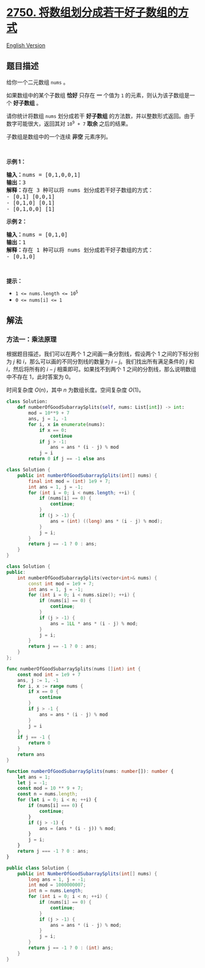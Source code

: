 # [2750. 将数组划分成若干好子数组的方式](https://leetcode.cn/problems/ways-to-split-array-into-good-subarrays)

[English Version](/solution/2700-2799/2750.Ways%20to%20Split%20Array%20Into%20Good%20Subarrays/README_EN.md)

<!-- tags:数组,数学 -->

<!-- difficulty:中等 -->

## 题目描述

<!-- 这里写题目描述 -->

<p>给你一个二元数组 <code>nums</code> 。</p>

<p>如果数组中的某个子数组 <strong>恰好</strong> 只存在 <strong>一</strong> 个值为 <code>1</code> 的元素，则认为该子数组是一个 <strong>好子数组</strong> 。</p>

<p>请你统计将数组 <code>nums</code> 划分成若干 <strong>好子数组</strong> 的方法数，并以整数形式返回。由于数字可能很大，返回其对 <code>10<sup>9</sup> + 7</code> <strong>取余 </strong>之后的结果。</p>

<p>子数组是数组中的一个连续 <strong>非空</strong> 元素序列。</p>

<p>&nbsp;</p>

<p><strong>示例 1：</strong></p>

<pre><strong>输入：</strong>nums = [0,1,0,0,1]
<strong>输出：</strong>3
<strong>解释：</strong>存在 3 种可以将 nums 划分成若干好子数组的方式：
- [0,1] [0,0,1]
- [0,1,0] [0,1]
- [0,1,0,0] [1]
</pre>

<p><strong>示例 2：</strong></p>

<pre><strong>输入：</strong>nums = [0,1,0]
<strong>输出：</strong>1
<strong>解释：</strong>存在 1 种可以将 nums 划分成若干好子数组的方式：
- [0,1,0]
</pre>

<p>&nbsp;</p>

<p><strong>提示：</strong></p>

<ul>
	<li><code>1 &lt;= nums.length &lt;= 10<sup>5</sup></code></li>
	<li><code>0 &lt;= nums[i] &lt;= 1</code></li>
</ul>

## 解法

### 方法一：乘法原理

根据题目描述，我们可以在两个 $1$ 之间画一条分割线，假设两个 $1$ 之间的下标分别为 $j$ 和 $i$，那么可以画的不同分割线的数量为 $i - j$。我们找出所有满足条件的 $j$ 和 $i$，然后将所有的 $i - j$ 相乘即可。如果找不到两个 $1$ 之间的分割线，那么说明数组中不存在 $1$，此时答案为 $0$。

时间复杂度 $O(n)$，其中 $n$ 为数组长度。空间复杂度 $O(1)$。

<!-- tabs:start -->

```python
class Solution:
    def numberOfGoodSubarraySplits(self, nums: List[int]) -> int:
        mod = 10**9 + 7
        ans, j = 1, -1
        for i, x in enumerate(nums):
            if x == 0:
                continue
            if j > -1:
                ans = ans * (i - j) % mod
            j = i
        return 0 if j == -1 else ans
```

```java
class Solution {
    public int numberOfGoodSubarraySplits(int[] nums) {
        final int mod = (int) 1e9 + 7;
        int ans = 1, j = -1;
        for (int i = 0; i < nums.length; ++i) {
            if (nums[i] == 0) {
                continue;
            }
            if (j > -1) {
                ans = (int) ((long) ans * (i - j) % mod);
            }
            j = i;
        }
        return j == -1 ? 0 : ans;
    }
}
```

```cpp
class Solution {
public:
    int numberOfGoodSubarraySplits(vector<int>& nums) {
        const int mod = 1e9 + 7;
        int ans = 1, j = -1;
        for (int i = 0; i < nums.size(); ++i) {
            if (nums[i] == 0) {
                continue;
            }
            if (j > -1) {
                ans = 1LL * ans * (i - j) % mod;
            }
            j = i;
        }
        return j == -1 ? 0 : ans;
    }
};
```

```go
func numberOfGoodSubarraySplits(nums []int) int {
	const mod int = 1e9 + 7
	ans, j := 1, -1
	for i, x := range nums {
		if x == 0 {
			continue
		}
		if j > -1 {
			ans = ans * (i - j) % mod
		}
		j = i
	}
	if j == -1 {
		return 0
	}
	return ans
}
```

```ts
function numberOfGoodSubarraySplits(nums: number[]): number {
    let ans = 1;
    let j = -1;
    const mod = 10 ** 9 + 7;
    const n = nums.length;
    for (let i = 0; i < n; ++i) {
        if (nums[i] === 0) {
            continue;
        }
        if (j > -1) {
            ans = (ans * (i - j)) % mod;
        }
        j = i;
    }
    return j === -1 ? 0 : ans;
}
```

```cs
public class Solution {
    public int NumberOfGoodSubarraySplits(int[] nums) {
        long ans = 1, j = -1;
        int mod = 1000000007;
        int n = nums.Length;
        for (int i = 0; i < n; ++i) {
            if (nums[i] == 0) {
                continue;
            }
            if (j > -1) {
                ans = ans * (i - j) % mod;
            }
            j = i;
        }
        return j == -1 ? 0 : (int) ans;
    }
}
```

<!-- tabs:end -->

<!-- end -->
